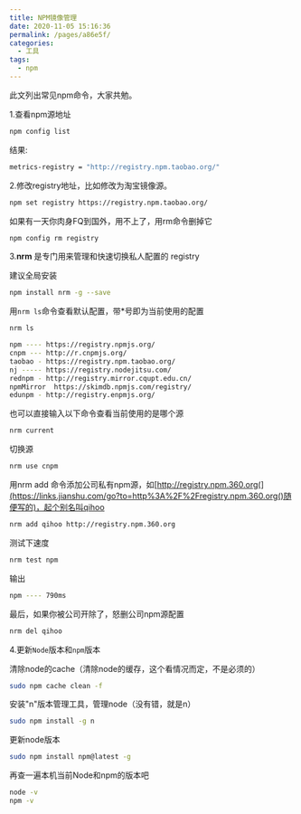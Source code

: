 ```yaml
---
title: NPM镜像管理
date: 2020-11-05 15:16:36
permalink: /pages/a86e5f/
categories:
  - 工具
tags:
  - npm
---
```


此文列出常见npm命令，大家共勉。

1.查看npm源地址

``` sh
npm config list
```

结果:

```sh
metrics-registry = "http://registry.npm.taobao.org/"
```

2.修改registry地址，比如修改为淘宝镜像源。

```sh
npm set registry https://registry.npm.taobao.org/
```

如果有一天你肉身FQ到国外，用不上了，用rm命令删掉它

```sh
npm config rm registry
```

3.**nrm** 是专门用来管理和快速切换私人配置的 registry

建议全局安装

```sh
npm install nrm -g --save
```

用`nrm ls`命令查看默认配置，带*号即为当前使用的配置

```sh
nrm ls
```

```sh
npm ---- https://registry.npmjs.org/
cnpm --- http://r.cnpmjs.org/
taobao - https://registry.npm.taobao.org/
nj ----- https://registry.nodejitsu.com/
rednpm - http://registry.mirror.cqupt.edu.cn/
npmMirror  https://skimdb.npmjs.com/registry/
edunpm - http://registry.enpmjs.org/
```

也可以直接输入以下命令查看当前使用的是哪个源

```sh
nrm current
```

切换源

```sh
nrm use cnpm
```

用nrm add 命令添加公司私有npm源，如[http://registry.npm.360.org(](https://links.jianshu.com/go?to=http%3A%2F%2Fregistry.npm.360.org()随便写的)，起个别名叫qihoo

```sh
nrm add qihoo http://registry.npm.360.org
```

测试下速度

```sh
nrm test npm
```

输出

```sh
npm ---- 790ms
```

最后，如果你被公司开除了，怒删公司npm源配置

```sh
nrm del qihoo
```

4.更新`Node`版本和`npm`版本

清除node的cache（清除node的缓存，这个看情况而定，不是必须的）

```sh
sudo npm cache clean -f
```

安装"n"版本管理工具，管理node（没有错，就是n）

```sh
sudo npm install -g n
```

更新node版本

```sh
sudo npm install npm@latest -g
```

再查一遍本机当前Node和npm的版本吧

```sh
node -v
npm -v
```
